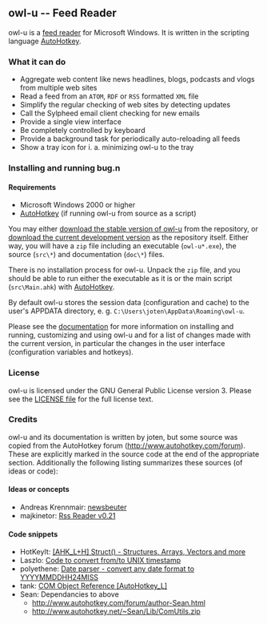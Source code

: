 ## owl-u -- Feed Reader

owl-u is a [feed reader](https://en.wikipedia.org/wiki/Feed_reader) for
Microsoft Windows. It is written in the scripting language
[AutoHotkey](http://ahkscript.org/download/).

### What it can do

* Aggregate web content like news headlines, blogs, podcasts and vlogs from
multiple web sites
* Read a feed from an `ATOM`, `RDF` or `RSS` formatted `XML` file
* Simplify the regular checking of web sites by detecting updates
* Call the Sylpheed email client checking for new emails
* Provide a single view interface
* Be completely controlled by keyboard
* Provide a background task for periodically auto-reloading all feeds
* Show a tray icon for i. a. minimizing owl-u to the tray

### Installing and running bug.n

#### Requirements

* Microsoft Windows 2000 or higher
* [AutoHotkey](http://ahkscript.org/download/) (if running owl-u from source as
a script)

You may either
[download the stable version of owl-u](https://github.com/joten/owl-u/blob/master/owl-u_stable.zip)
from the repository, or
[download the current development version](https://github.com/joten/owl-u/archive/master.zip)
as the repository itself. Either way, you will have a `zip` file including an
executable (`owl-u*.exe`), the source (`src\*`) and documentation (`doc\*`)
files.

There is no installation process for owl-u. Unpack the `zip` file, and you
should be able to run either the executable as it is or the main script
(`src\Main.ahk`) with [AutoHotkey](http://ahkscript.org/download/).

By default owl-u stores the session data (configuration and cache) to the
user's APPDATA directory, e. g. `C:\Users\joten\AppData\Roaming\owl-u`.

Please see the [documentation](./doc) for more information on installing and
running, customizing and using owl-u and for a list of changes made with the
current version, in particular the changes in the user interface (configuration
variables and hotkeys).

### License

owl-u is licensed under the GNU General Public License version 3. Please see
the [LICENSE file](./LICENSE.md) for the full license text.

### Credits

owl-u and its documentation is written by joten, but some source was copied
from the AutoHotkey forum (http://www.autohotkey.com/forum). These are
explicitly marked in the source code at the end of the appropriate section.
Additionally the following listing summarizes these sources (of ideas or code):

#### Ideas or concepts

* Andreas Krennmair: [newsbeuter](http://www.newsbeuter.org)
* majkinetor: [Rss Reader v0.21](http://www.autohotkey.com/forum/topic27155.html)

#### Code snippets

* HotKeyIt: [[AHK_L+H] Struct() - Structures, Arrays, Vectors and more](http://www.autohotkey.com/forum/viewtopic.php?p=364838#364838)
* Laszlo: [Code to convert from/to UNIX timestamp](http://www.autohotkey.com/forum/topic2633.html)
* polyethene: [Date parser - convert any date format to YYYYMMDDHH24MISS](http://www.autohotkey.net/~polyethene/#dateparse)
* tank: [COM Object Reference [AutoHotkey_L]](http://www.autohotkey.com/forum/topic61509-90.html)
* Sean: Dependancies to above
  + http://www.autohotkey.com/forum/author-Sean.html
  + http://www.autohotkey.net/~Sean/Lib/ComUtils.zip
